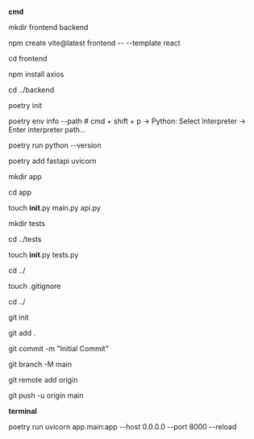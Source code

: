 **cmd**

mkdir frontend backend

npm create vite@latest frontend -- --template react

cd frontend

npm install axios

cd ../backend

poetry init

poetry env info --path # cmd + shift + p -> Python: Select Interpreter -> Enter interpreter path... 

poetry run python --version

poetry add fastapi uvicorn

mkdir app

cd app

touch __init__.py main.py api.py

mkdir tests

cd ../tests

touch __init__.py tests.py

cd ../

touch .gitignore

cd ../

git init

git add .

git commit -m "Initial Commit"

git branch -M main

git remote add origin <Enter GitHub Link>

git push -u origin main


**terminal**

poetry run uvicorn app.main:app --host 0.0.0.0 --port 8000 --reload